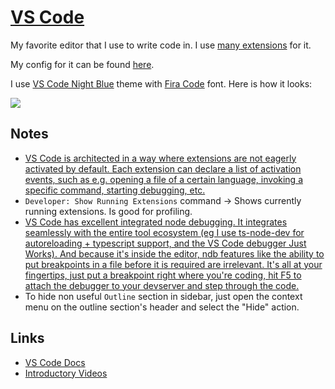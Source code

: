 # [VS Code](https://github.com/Microsoft/vscode)
My favorite editor that I use to write code in. I use [many extensions](vs-code-extensions.md) for it.

My config for it can be found [here](https://github.com/nikitavoloboev/dotfiles/blob/master/vscode/settings.json).

I use [VS Code Night Blue](https://github.com/nikitavoloboev/vscode-night-blue#readme) theme with [Fira Code](https://github.com/tonsky/FiraCode) font. Here is how it looks:

![](https://i.imgur.com/ex47xh9.png)

## Notes
- [VS Code is architected in a way where extensions are not eagerly activated by default. Each extension can declare a list of activation events, such as e.g. opening a file of a certain language, invoking a specific command, starting debugging, etc.](https://news.ycombinator.com/item?id=16940419)
- `Developer: Show Running Extensions` command -> Shows currently running extensions. Is good for profiling.
- [VS Code has excellent integrated node debugging. It integrates seamlessly with the entire tool ecosystem (eg I use ts-node-dev for autoreloading + typescript support, and the VS Code debugger Just Works). And because it's inside the editor, ndb features like the ability to put breakpoints in a file before it is required are irrelevant. It's all at your fingertips, just put a breakpoint right where you're coding, hit F5 to attach the debugger to your devserver and step through the code.](https://news.ycombinator.com/item?id=17581521)
- To hide non useful `Outline` section in sidebar, just open the context menu on the outline section's header and select the "Hide" action.

## Links
- [VS Code Docs](https://code.visualstudio.com/docs)
- [Introductory Videos](https://code.visualstudio.com/docs/getstarted/introvideos)